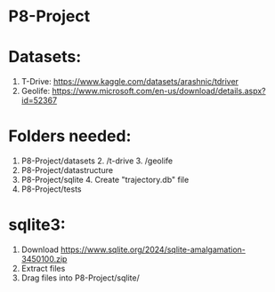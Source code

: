 # P8-Project

# Datasets:
1. T-Drive: https://www.kaggle.com/datasets/arashnic/tdriver
2. Geolife: https://www.microsoft.com/en-us/download/details.aspx?id=52367

# Folders needed:
1. P8-Project/datasets
   2. /t-drive
   3. /geolife
2. P8-Project/datastructure
3. P8-Project/sqlite
   4. Create "trajectory.db" file
4. P8-Project/tests


# sqlite3:
1. Download https://www.sqlite.org/2024/sqlite-amalgamation-3450100.zip
2. Extract files
3. Drag files into P8-Project/sqlite/


